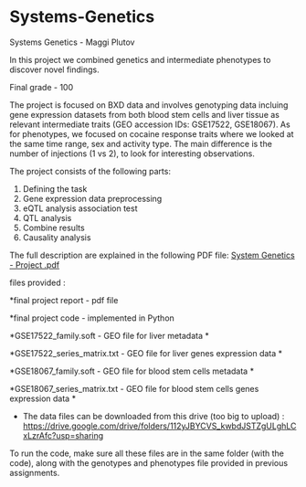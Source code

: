 # Systems-Genetics
Systems Genetics - Maggi Plutov

In this project we combined genetics and intermediate phenotypes to discover novel findings. 

Final grade - 100

The project is focused on BXD data and involves genotyping data incluing gene expression datasets from both blood stem cells and liver tissue as relevant intermediate traits (GEO accession IDs: GSE17522, GSE18067). 
As for phenotypes, we focused on cocaine response traits where we looked at the same time range, sex and activity type. 
The main difference is the number of injections (1 vs 2), to look for interesting observations.

The project consists of the following parts:
1. Defining the task 
2. Gene expression data preprocessing
3. eQTL analysis association test
4. QTL analysis
5. Combine results
6. Causality analysis

The full description are explained in the following PDF file: [System Genetics - Project .pdf](https://github.com/PlutovMaggi/Systems-Genetics/files/14009044/System.Genetics.-.Project.pdf)

files provided : 

*final project report - pdf file

*final project code - implemented in Python

*GSE17522_family.soft - GEO file for liver metadata *

*GSE17522_series_matrix.txt - GEO file for liver genes expression data *

*GSE18067_family.soft - GEO file for blood stem cells metadata *

*GSE18067_series_matrix.txt - GEO file for blood stem cells genes expression data *

- The data files can be downloaded from this drive (too big to upload) : https://drive.google.com/drive/folders/112yJBYCVS_kwbdJSTZgULghLCxLzrAfc?usp=sharing


To run the code, make sure all these files are in the same folder (with the code), along with the genotypes and phenotypes file provided in previous assignments.
